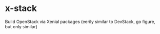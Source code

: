 # x-stack
Build OpenStack via Xenial packages (eerily similar to DevStack, go figure, but only similar)
